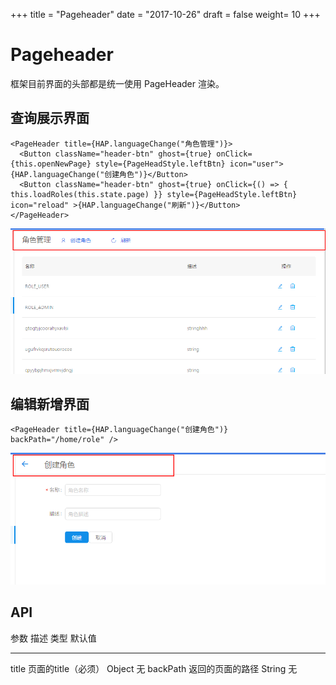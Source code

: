 +++
title = "Pageheader"
date = "2017-10-26"
draft = false
weight= 10
+++

Pageheader
==========

框架目前界面的头部都是统一使用 PageHeader 渲染。

查询展示界面
------------

``` {.sourceCode .js}
<PageHeader title={HAP.languageChange("角色管理")}>
  <Button className="header-btn" ghost={true} onClick={this.openNewPage} style={PageHeadStyle.leftBtn} icon="user">{HAP.languageChange("创建角色")}</Button>
  <Button className="header-btn" ghost={true} onClick={() => { this.loadRoles(this.state.page) }} style={PageHeadStyle.leftBtn} icon="reload" >{HAP.languageChange("刷新")}</Button>
</PageHeader>
```

![image0](./images/import.png)

编辑新增界面
------------

``` {.sourceCode .js}
<PageHeader title={HAP.languageChange("创建角色")} backPath="/home/role" />
```

![image1](./images/pageHeader2.png)

API
---

  参数          描述                     类型        默认值
  ------------- ------------------------ ----------- -----------
  title         页面的title（必须）      Object      无
  backPath      返回的页面的路径         String      无



